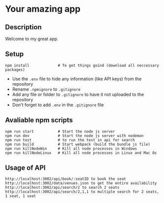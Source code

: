 # Your amazing app

## Description
Welcome to my great app.

## Setup
```
npm install             # To get things goind (download all neccessary packages)
```
* Use the `.env` file to hide any information (like API keys) from the repository
* Rename `.npmignore` to `.gitignore`
* Add any file or folder to `.gitignore` to have it not uploaded to the repository
* Don't forget to add `.env` in the `.gitignore` file

## Avaliable npm scripts

```
npm run start           # Start the node js server
npm run dev             # Start the node js server with nodemon
npm run test            # to run the test in api for search
npm run build           # Start webpack (build the bundle js file)
npm run killNodeWin     # Kill all node processes in Windows
npm run killNodeLinux   # Kill all node processes in Linux and Mac Os
```

## Usage of API
```
http://localhost:3002/api/book/:seatID to book the seat
http://localhost:3002/data/venues.json to get the entire availability
http://localhost:3002/api/search/2 to search 2 seats
http://localhost:3002/api/search/2,1,1 to multiple search for 2 seats, 1 seat, 1 seat
```